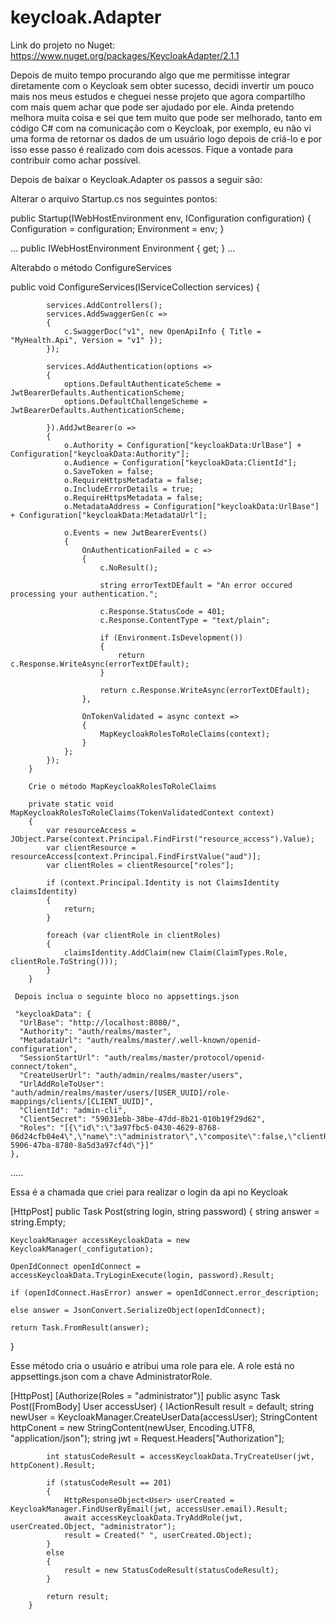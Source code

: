 # keycloak.Adapter

Link do projeto no Nuget:
https://www.nuget.org/packages/KeycloakAdapter/2.1.1

Depois de muito tempo procurando algo que me permitisse integrar diretamente com o Keycloak sem obter sucesso, decidi invertir um pouco mais nos meus estudos e 
cheguei nesse projeto que agora compartilho com mais quem achar que pode ser ajudado por ele.
Ainda pretendo melhora muita coisa e sei que tem muito que pode ser melhorado, tanto em código C# com na comunicação com o Keycloak, por exemplo, eu não vi uma forma de retornar 
os dados de um usuário logo depois de criá-lo e por isso esse passo é realizado com dois acessos. 
Fique a vontade para contribuir como achar possível. 

Depois de baixar o Keycloak.Adapter os passos a seguir são:

Alterar o arquivo Startup.cs nos seguintes pontos:

 public Startup(IWebHostEnvironment env, IConfiguration configuration)
 {
    Configuration = configuration;
    Environment = env;
 }
 
 ...
 public IWebHostEnvironment Environment { get; }
 ...

Alterabdo o método ConfigureServices

public void ConfigureServices(IServiceCollection services)
        {

            services.AddControllers();
            services.AddSwaggerGen(c =>
            {
                c.SwaggerDoc("v1", new OpenApiInfo { Title = "MyHealth.Api", Version = "v1" });
            });

            services.AddAuthentication(options =>
            {
                options.DefaultAuthenticateScheme = JwtBearerDefaults.AuthenticationScheme;
                options.DefaultChallengeScheme = JwtBearerDefaults.AuthenticationScheme;

            }).AddJwtBearer(o =>
            {
                o.Authority = Configuration["keycloakData:UrlBase"] + Configuration["keycloakData:Authority"];
                o.Audience = Configuration["keycloakData:ClientId"];
                o.SaveToken = false;
                o.RequireHttpsMetadata = false;
                o.IncludeErrorDetails = true;
                o.RequireHttpsMetadata = false;
                o.MetadataAddress = Configuration["keycloakData:UrlBase"] + Configuration["keycloakData:MetadataUrl"];

                o.Events = new JwtBearerEvents()
                {
                    OnAuthenticationFailed = c =>
                    {
                        c.NoResult();

                        string errorTextDEfault = "An error occured processing your authentication.";

                        c.Response.StatusCode = 401;
                        c.Response.ContentType = "text/plain";

                        if (Environment.IsDevelopment())
                        {
                            return c.Response.WriteAsync(errorTextDEfault);
                        }

                        return c.Response.WriteAsync(errorTextDEfault);
                    },

                    OnTokenValidated = async context =>
                    {
                        MapKeycloakRolesToRoleClaims(context);
                    }
                };
            });
        }
        
        Crie o método MapKeycloakRolesToRoleClaims
        
        private static void MapKeycloakRolesToRoleClaims(TokenValidatedContext context)
        {
            var resourceAccess = JObject.Parse(context.Principal.FindFirst("resource_access").Value);
            var clientResource = resourceAccess[context.Principal.FindFirstValue("aud")];
            var clientRoles = clientResource["roles"];

            if (context.Principal.Identity is not ClaimsIdentity claimsIdentity)
            {
                return;
            }

            foreach (var clientRole in clientRoles)
            {
                claimsIdentity.AddClaim(new Claim(ClaimTypes.Role, clientRole.ToString()));
            }
        }
        
     Depois inclua o seguinte bloco no appsettings.json
     
     "keycloakData": {
      "UrlBase": "http://localhost:8080/",
      "Authority": "auth/realms/master",
      "MetadataUrl": "auth/realms/master/.well-known/openid-configuration",
      "SessionStartUrl": "auth/realms/master/protocol/openid-connect/token",
      "CreateUserUrl": "auth/admin/realms/master/users",
      "UrlAddRoleToUser": "auth/admin/realms/master/users/[USER_UUID]/role-mappings/clients/[CLIENT_UUID]",
      "ClientId": "admin-cli",
      "ClientSecret": "59031ebb-38be-47dd-8b21-010b19f29d62",
      "Roles": "[{\"id\":\"3a97fbc5-0430-4629-8768-06d24cfb04e4\",\"name\":\"administrator\",\"composite\":false,\"clientRole\":true,\"containerId\":\"f0fbec81-5906-47ba-8780-8a5d3a97cf4d\"}]"
    },

.....

Essa é a chamada que criei para realizar o login da api no Keycloak

[HttpPost]
public Task<string> Post(string login, string password)
{
    string answer = string.Empty;

    KeycloakManager accessKeycloakData = new KeycloakManager(_configutation);

    OpenIdConnect openIdConnect = accessKeycloakData.TryLoginExecute(login, password).Result;

    if (openIdConnect.HasError) answer = openIdConnect.error_description;

    else answer = JsonConvert.SerializeObject(openIdConnect);

    return Task.FromResult(answer);
}

Esse método cria o usuário e atribui uma role para ele.
A role está no appsettings.json com a chave AdministratorRole.

 [HttpPost]
        [Authorize(Roles = "administrator")]
        public async Task<IActionResult> Post([FromBody] User accessUser)
        {
            IActionResult result = default;
            string newUser = KeycloakManager.CreateUserData(accessUser);
            StringContent httpConent = new StringContent(newUser, Encoding.UTF8, "application/json");
            string jwt = Request.Headers["Authorization"];

            int statusCodeResult = accessKeycloakData.TryCreateUser(jwt, httpConent).Result;

            if (statusCodeResult == 201)
            {
                HttpResponseObject<User> userCreated = KeycloakManager.FindUserByEmail(jwt, accessUser.email).Result;
                await accessKeycloakData.TryAddRole(jwt, userCreated.Object, "administrator");
                result = Created(" ", userCreated.Object);
            }
            else
            {
                result = new StatusCodeResult(statusCodeResult);
            }
            
            return result;
        }
        


        
